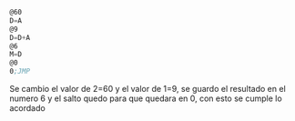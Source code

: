 ``` asm
@60
D=A
@9
D=D+A
@6
M=D
@0
0;JMP
```
Se cambio el valor de 2=60 y el valor de 1=9, se guardo el resultado en el numero 6 y el salto quedo para que quedara en 0, con esto se cumple lo acordado
